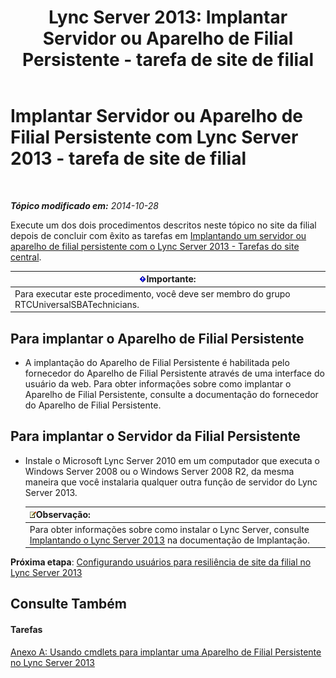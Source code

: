 ﻿---
title: 'Lync Server 2013: Implantar Servidor ou Aparelho de Filial Persistente - tarefa de site de filial'
TOCTitle: Implantar Servidor ou Aparelho de Filial Persistente - tarefa de site de filial
ms:assetid: 7989ba29-0419-46dd-892c-4ad3238afd56
ms:mtpsurl: https://technet.microsoft.com/pt-br/library/Gg398599(v=OCS.15)
ms:contentKeyID: 49307195
ms.date: 05/19/2016
mtps_version: v=OCS.15
ms.translationtype: HT
---

# Implantar Servidor ou Aparelho de Filial Persistente com Lync Server 2013 - tarefa de site de filial

 

_**Tópico modificado em:** 2014-10-28_

Execute um dos dois procedimentos descritos neste tópico no site da filial depois de concluir com êxito as tarefas em [Implantando um servidor ou aparelho de filial persistente com o Lync Server 2013 - Tarefas do site central](lync-server-2013-deploying-a-survivable-branch-appliance-or-server-central-site-tasks.md).

<table>
<thead>
<tr class="header">
<th><img src="images/Gg425939.important(OCS.15).gif" title="important" alt="important" />Importante:</th>
</tr>
</thead>
<tbody>
<tr class="odd">
<td>Para executar este procedimento, você deve ser membro do grupo RTCUniversalSBATechnicians.</td>
</tr>
</tbody>
</table>


## Para implantar o Aparelho de Filial Persistente

  - A implantação do Aparelho de Filial Persistente é habilitada pelo fornecedor do Aparelho de Filial Persistente através de uma interface do usuário da web. Para obter informações sobre como implantar o Aparelho de Filial Persistente, consulte a documentação do fornecedor do Aparelho de Filial Persistente.

## Para implantar o Servidor da Filial Persistente

  - Instale o Microsoft Lync Server 2010 em um computador que executa o Windows Server 2008 ou o Windows Server 2008 R2, da mesma maneira que você instalaria qualquer outra função de servidor do Lync Server 2013.
    
    <table>
    <thead>
    <tr class="header">
    <th><img src="images/Gg425756.note(OCS.15).gif" title="note" alt="note" />Observação:</th>
    </tr>
    </thead>
    <tbody>
    <tr class="odd">
    <td>Para obter informações sobre como instalar o Lync Server, consulte <a href="lync-server-2013-deploying-lync-server.md">Implantando o Lync Server 2013</a> na documentação de Implantação.</td>
    </tr>
    </tbody>
    </table>


**Próxima etapa**: [Configurando usuários para resiliência de site da filial no Lync Server 2013](lync-server-2013-configuring-users-for-branch-site-resiliency.md)

## Consulte Também

#### Tarefas

[Anexo A: Usando cmdlets para implantar uma Aparelho de Filial Persistente no Lync Server 2013](lync-server-2013-appendix-a-using-cmdlets-to-deploy-a-survivable-branch-appliance.md)

